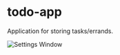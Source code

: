 # todo-app
Application for storing tasks/errands.

![Settings Window](./public/images/concept-sketch-1.png)
